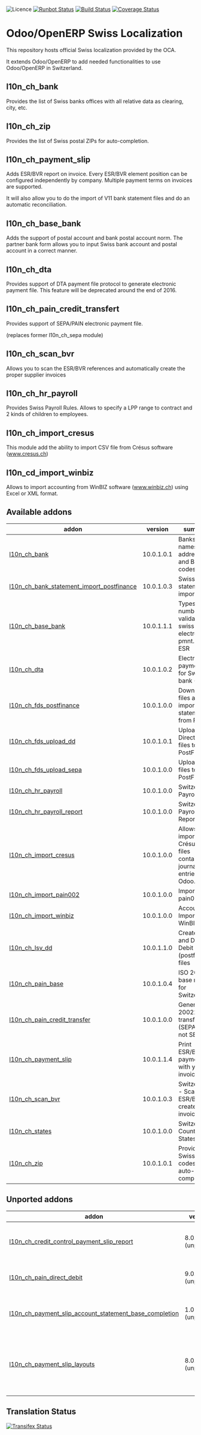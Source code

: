 ![Licence](https://img.shields.io/badge/licence-AGPL--3-blue.svg)
[![Runbot Status](https://runbot.odoo-community.org/runbot/badge/flat/125/10.0.svg)](https://runbot.odoo-community.org/runbot/repo/github-com-oca-l10n-switzerland-125)
[![Build Status](https://travis-ci.org/OCA/l10n-switzerland.svg?branch=10.0)](https://travis-ci.org/OCA/l10n-switzerland)
[![Coverage Status](https://coveralls.io/repos/OCA/l10n-switzerland/badge.svg?branch=10.0)](https://coveralls.io/r/OCA/l10n-switzerland?branch=10.0)


Odoo/OpenERP Swiss Localization
===============================

This repository hosts official Swiss localization provided by the OCA.

It extends Odoo/OpenERP to add needed functionalities to use Odoo/OpenERP in Switzerland.


l10n_ch_bank
------------

Provides the list of Swiss banks offices with all relative data as clearing, city, etc.


l10n_ch_zip
-----------

Provides the list of Swiss postal ZIPs for auto-completion.


l10n_ch_payment_slip
--------------------

Adds ESR/BVR report on invoice. Every ESR/BVR element position can be configured independently by company.
Multiple payment terms on invoices are supported.

It will also allow you to do the import of V11 bank statement files and do an automatic reconciliation.


l10n_ch_base_bank
-----------------

Adds the support of postal account and bank postal account norm.
The partner bank form allows you to input Swiss bank account and postal account in a correct manner.


l10n_ch_dta
-----------

Provides support of DTA payment file protocol to generate electronic payment file.
This feature will be deprecated around the end of 2016.


l10n_ch_pain_credit_transfert
-----------------------------

Provides support of SEPA/PAIN electronic payment file.


(replaces former l10n_ch_sepa module)


l10n_ch_scan_bvr
----------------

Allows you to scan the ESR/BVR references and automatically create the proper supplier invoices

l10n_ch_hr_payroll
------------------

Provides Swiss Payroll Rules.
Allows to specify a LPP range to contract and 2 kinds of children to employees.

l10n_ch_import_cresus
---------------------

This module add the ability to import CSV file from Crésus software (www.cresus.ch)

l10n_cd_import_winbiz
---------------------

Allows to import accounting from WinBIZ software (www.winbiz.ch) using Excel or XML format.

[//]: # (addons)

Available addons
----------------
addon | version | summary
--- | --- | ---
[l10n_ch_bank](l10n_ch_bank/) | 10.0.1.0.1 | Banks names, addresses and BIC codes
[l10n_ch_bank_statement_import_postfinance](l10n_ch_bank_statement_import_postfinance/) | 10.0.1.0.3 | Swiss bank statements import
[l10n_ch_base_bank](l10n_ch_base_bank/) | 10.0.1.1.1 | Types and number validation for swiss electronic pmnt. DTA, ESR
[l10n_ch_dta](l10n_ch_dta/) | 10.0.1.0.2 | Electronic payment file for Swiss bank (DTA)
[l10n_ch_fds_postfinance](l10n_ch_fds_postfinance/) | 10.0.1.0.0 | Download files and import bank statements from FDS
[l10n_ch_fds_upload_dd](l10n_ch_fds_upload_dd/) | 10.0.1.0.1 | Upload Direct Debit files to FDS PostFinance
[l10n_ch_fds_upload_sepa](l10n_ch_fds_upload_sepa/) | 10.0.1.0.0 | Upload SEPA files to FDS PostFinance
[l10n_ch_hr_payroll](l10n_ch_hr_payroll/) | 10.0.1.0.0 | Switzerland Payroll Rules
[l10n_ch_hr_payroll_report](l10n_ch_hr_payroll_report/) | 10.0.1.0.0 | Switzerland Payroll Reports
[l10n_ch_import_cresus](l10n_ch_import_cresus/) | 10.0.1.0.0 | Allows to import Crésus .txt files containing journal entries into Odoo.
[l10n_ch_import_pain002](l10n_ch_import_pain002/) | 10.0.1.0.0 | Import pain002
[l10n_ch_import_winbiz](l10n_ch_import_winbiz/) | 10.0.1.0.0 | Accounting Import WinBIZ
[l10n_ch_lsv_dd](l10n_ch_lsv_dd/) | 10.0.1.1.0 | Create LSV and Direct Debit (postfinance) files
[l10n_ch_pain_base](l10n_ch_pain_base/) | 10.0.1.0.4 | ISO 20022 base module for Switzerland
[l10n_ch_pain_credit_transfer](l10n_ch_pain_credit_transfer/) | 10.0.1.0.0 | Generate ISO 20022 credit transfert (SEPA and not SEPA)
[l10n_ch_payment_slip](l10n_ch_payment_slip/) | 10.0.1.1.4 | Print ESR/BVR payment slip with your invoices
[l10n_ch_scan_bvr](l10n_ch_scan_bvr/) | 10.0.1.0.3 | Switzerland - Scan ESR/BVR to create invoices
[l10n_ch_states](l10n_ch_states/) | 10.0.1.0.0 | Switzerland Country States
[l10n_ch_zip](l10n_ch_zip/) | 10.0.1.0.1 | Provides all Swiss postal codes for auto-completion


Unported addons
---------------
addon | version | summary
--- | --- | ---
[l10n_ch_credit_control_payment_slip_report](l10n_ch_credit_control_payment_slip_report/) | 8.0.1.3.0 (unported) | Print BVR/ESR slip related to credit control
[l10n_ch_pain_direct_debit](l10n_ch_pain_direct_debit/) | 9.0.1.0.0 (unported) | Generate ISO 20022 direct debits
[l10n_ch_payment_slip_account_statement_base_completion](l10n_ch_payment_slip_account_statement_base_completion/) | 1.0 (unported) | Switzerland - BVR/ESR Bank statement Completion
[l10n_ch_payment_slip_layouts](l10n_ch_payment_slip_layouts/) | 8.0.0.1.0 (unported) | Add new BVR/ESR payment slip layouts like invoice with slip on same document

[//]: # (end addons)

Translation Status
------------------
[![Transifex Status](https://www.transifex.com/projects/p/OCA-l10n-switzerland-10-0/chart/image_png)](https://www.transifex.com/projects/p/OCA-l10n-switzerland-10-0)
